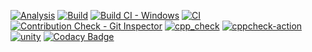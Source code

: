 [![Analysis](https://github.com/MUGUNTHANS862000/M2_PROJECT-EMBEDDED-SYSTEM-2022/actions/workflows/Analysis.yml/badge.svg)](https://github.com/MUGUNTHANS862000/M2_PROJECT-EMBEDDED-SYSTEM-2022/actions/workflows/Analysis.yml)
[![Build](https://github.com/MUGUNTHANS862000/M2_PROJECT-EMBEDDED-SYSTEM-2022/actions/workflows/build.yml/badge.svg)](https://github.com/MUGUNTHANS862000/M2_PROJECT-EMBEDDED-SYSTEM-2022/actions/workflows/build.yml)
[![Build CI - Windows](https://github.com/MUGUNTHANS862000/M2_PROJECT-EMBEDDED-SYSTEM-2022/actions/workflows/Build_windows.yml/badge.svg)](https://github.com/MUGUNTHANS862000/M2_PROJECT-EMBEDDED-SYSTEM-2022/actions/workflows/Build_windows.yml)
[![CI](https://github.com/MUGUNTHANS862000/M2_PROJECT-EMBEDDED-SYSTEM-2022/actions/workflows/Valgrind.yml/badge.svg)](https://github.com/MUGUNTHANS862000/M2_PROJECT-EMBEDDED-SYSTEM-2022/actions/workflows/Valgrind.yml)
[![Contribution Check - Git Inspector](https://github.com/MUGUNTHANS862000/M2_PROJECT-EMBEDDED-SYSTEM-2022/actions/workflows/git_inspector.yml/badge.svg)](https://github.com/MUGUNTHANS862000/M2_PROJECT-EMBEDDED-SYSTEM-2022/actions/workflows/git_inspector.yml)
[![cpp_check](https://github.com/MUGUNTHANS862000/M2_PROJECT-EMBEDDED-SYSTEM-2022/actions/workflows/cppcheck.yml/badge.svg)](https://github.com/MUGUNTHANS862000/M2_PROJECT-EMBEDDED-SYSTEM-2022/actions/workflows/cppcheck.yml)
[![cppcheck-action](https://github.com/MUGUNTHANS862000/M2_PROJECT-EMBEDDED-SYSTEM-2022/actions/workflows/main.yml/badge.svg)](https://github.com/MUGUNTHANS862000/M2_PROJECT-EMBEDDED-SYSTEM-2022/actions/workflows/main.yml)
[![unity](https://github.com/MUGUNTHANS862000/M2_PROJECT-EMBEDDED-SYSTEM-2022/actions/workflows/unity.yml/badge.svg)](https://github.com/MUGUNTHANS862000/M2_PROJECT-EMBEDDED-SYSTEM-2022/actions/workflows/unity.yml)
[![Codacy Badge](https://app.codacy.com/project/badge/Grade/706ca5abf39f411c97f87296b63fec3d)](https://www.codacy.com/gh/MUGUNTHANS862000/M2_PROJECT-EMBEDDED-SYSTEM-2022/dashboard?utm_source=github.com&amp;utm_medium=referral&amp;utm_content=MUGUNTHANS862000/M2_PROJECT-EMBEDDED-SYSTEM-2022&amp;utm_campaign=Badge_Grade)
